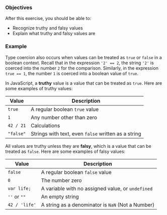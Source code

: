 <!--{ ids:[142], language:'JavaScript', type:'workshop', order: 16, name:'Truthy and Falsy', description:'Truthy and falsy is like true and false, but less strict' } -->
### Objectives

After this exercise, you should be able to:

- Recognize truthy and falsy values
- Explain what truthy and falsy values are

### Example

Type coercion also occurs when values can be treated as `true` or `false` in a boolean context. Recall that in the expression `'2' == 2`, the string `'2'` is coerced into the number `2` for the comparison. Similarly, in the expression `true == 1`, the number `1` is coerced into a boolean value of `true`.

In JavaScript, a __truthy__ value is a value that can be treated as `true`. Here are some examples of truthy values:

| Value     | Description                                         |
| --------- | --------------------------------------------------- |
| `true`    | A regular boolean `true` value                      |
| `1`       | Any number other than zero                          |
| `42 / 21` | Calculations                                        |
| `"false"` | Strings with text, even `false` written as a string |

All values are truthy unless they are __falsy__, which is a value that can be treated as `false`. Here are some examples of falsy values:

| Value         | Description                                       |
| ------------- | ------------------------------------------------- |
| `false`       | A regular boolean `false` value                   |
| `0`           | The number zero                                   |
| `var life;`   | A variable with no assigned value, or `undefined` |
| `''` or `""`  | An empty string                                   |
| `42 / 'life'` | A string as a denominator is `NaN` (Not a Number) |
